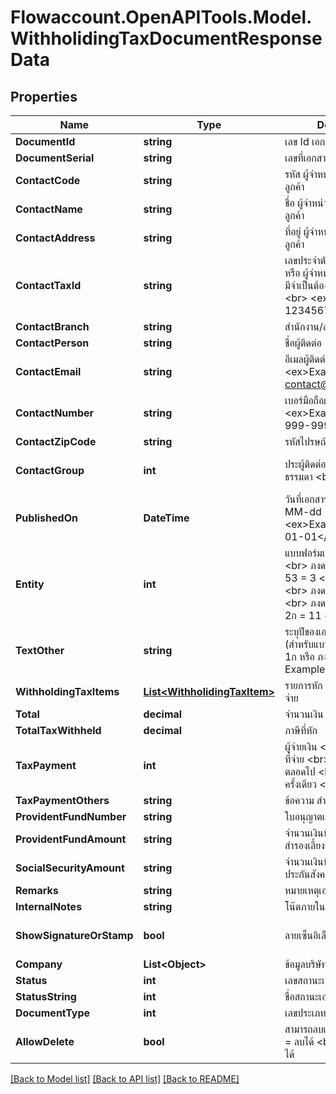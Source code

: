 
# Flowaccount.OpenAPITools.Model.WithholidingTaxDocumentResponseData

## Properties

Name | Type | Description | Notes
------------ | ------------- | ------------- | -------------
**DocumentId** | **string** | เลข Id เอกสารใบหัก ณ ที่จ่าย | [optional] 
**DocumentSerial** | **string** | เลขที่เอกสารใบหัก ณ ที่จ่าย | [optional] 
**ContactCode** | **string** | รหัส ผู้จำหน่าย หรือ ผู้จำหน่าย/ลูกค้า | [optional] 
**ContactName** | **string** | ชื่อ ผู้จำหน่าย หรือ ผู้จำหน่าย/ลูกค้า | [optional] 
**ContactAddress** | **string** | ที่อยู่ ผู้จำหน่าย หรือ ผู้จำหน่าย/ลูกค้า | [optional] 
**ContactTaxId** | **string** | เลขประจำตัวผู้เสียภาษี ผู้จำหน่าย หรือ ผู้จำหน่าย/ลูกค้า &lt;br&gt; (ถ้ามีจำเป็นต้องครบ 13 หลัก) &lt;br&gt; &lt;ex&gt;Example: 1234567890123 &lt;/ex&gt; | [optional] 
**ContactBranch** | **string** | สำนักงาน/สาขา | [optional] 
**ContactPerson** | **string** | ชื่อผู้ติดต่อ | [optional] 
**ContactEmail** | **string** | อีเมลผู้ติดต่อ &lt;br&gt; &lt;ex&gt;Example: contact@email.com&lt;/ex&gt; | [optional] 
**ContactNumber** | **string** | เบอร์มือถือผู้ติดต่อ &lt;br&gt; &lt;ex&gt;Example: 099-999-9999&lt;/ex&gt; | [optional] 
**ContactZipCode** | **string** | รหัสไปรษณีย์ติดต่อ | [optional] 
**ContactGroup** | **int** | ประผู้ติดต่อ &lt;br&gt; 1 &#x3D; บุคคลธรรมดา &lt;br&gt; 3 &#x3D; นิติบุคคล | [optional] [default to 1]
**PublishedOn** | **DateTime** | วันที่เอกสาร รูปแบบ yyyy-MM-dd &lt;br&gt; &lt;ex&gt;Example: 2020-01-01&lt;/ex&gt; | [optional] 
**Entity** | **int** | แบบฟอร์มเอกสารหัก ณ ที่จ่าย &lt;br&gt; ภงด 3 &#x3D; 1 &lt;br&gt; ภงด 53 &#x3D; 3 &lt;br&gt; ภงด 1ก &#x3D; 1 &lt;br&gt; ภงด 1ก (พิเศษ) &#x3D; 7 &lt;br&gt; ภงด 2 &#x3D; 9 &lt;br&gt; ภงด 2ก &#x3D; 11 &lt;br&gt; ภงด 3ก &#x3D; 13 | [optional] [default to 1]
**TextOther** | **string** | ระบุปีของเอกสาร เช่น 2020 (สำหรับแบบฟอร์มเอกสาร ภงด 1ก หรือ ภงด 1ก (พิเศษ) Example: 2020 | [optional] 
**WithholdingTaxItems** | [**List&lt;WithholidingTaxItem&gt;**](WithholidingTaxItem.md) | รายการหัก ของเอกสารหัก ณ ที่จ่าย | [optional] 
**Total** | **decimal** | จำนวนเงิน (ไม่รวมภาษี) | [optional] 
**TotalTaxWithheld** | **decimal** | ภาษีที่หัก | [optional] 
**TaxPayment** | **int** | ผู้จ่ายเงิน &lt;br&gt; 1 &#x3D; ภาษีหัก ณ ที่จ่าย &lt;br&gt; 3 &#x3D; ออกภาษีให้ตลอดไป &lt;br&gt; 5 &#x3D; ออกภาษีให้ครั้งเดียว &lt;br&gt; 7 &#x3D; อื่น ๆ | [optional] [default to 1]
**TaxPaymentOthers** | **string** | ข้อความ สำหรับผู้จ่ายเงิน อื่นๆ  | [optional] 
**ProvidentFundNumber** | **string** | ใบอนุญาตเลขที่ | [optional] 
**ProvidentFundAmount** | **string** | จำนวนเงินที่ต้องจ่ายเข้า กองทุนสำรองเลี้ยงชีพ | [optional] 
**SocialSecurityAmount** | **string** | จำนวนเงินที่ต้องจ่ายเข้า กองทุนประกันสังคม | [optional] 
**Remarks** | **string** | หมายเหตุเอกสาร | [optional] 
**InternalNotes** | **string** | โน๊ตภายในบริษัท | [optional] 
**ShowSignatureOrStamp** | **bool** | ลายเซ็นอิเล็กทรอนิกส์และตรายาง | [optional] [default to true]
**Company** | **List&lt;Object&gt;** | ข้อมูลบริษัทของคุณในเอกสาร | [optional] 
**Status** | **int** | เลขสถานะเอกสารฉบับนี้ | [optional] 
**StatusString** | **int** | ชื่อสถานะเอกสารฉบับนี้ | [optional] 
**DocumentType** | **int** | เลขประเภทเอกสารฉบับนี้ | [optional] 
**AllowDelete** | **bool** | สามารถลบเอกสาร :&lt;br&gt; true &#x3D; ลบได้ &lt;br&gt; false &#x3D; ลบไม่ได้ | [optional] 

[[Back to Model list]](../README.md#documentation-for-models)
[[Back to API list]](../README.md#documentation-for-api-endpoints)
[[Back to README]](../README.md)

